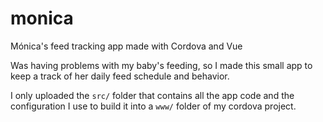 # monica
Mónica's feed tracking app made with Cordova and Vue

Was having problems with my baby's feeding, so I made this small app to keep a track of her daily feed schedule and behavior.

I only uploaded the `src/` folder that contains all the app code and the configuration I use to build it into a `www/` folder of my cordova project.
